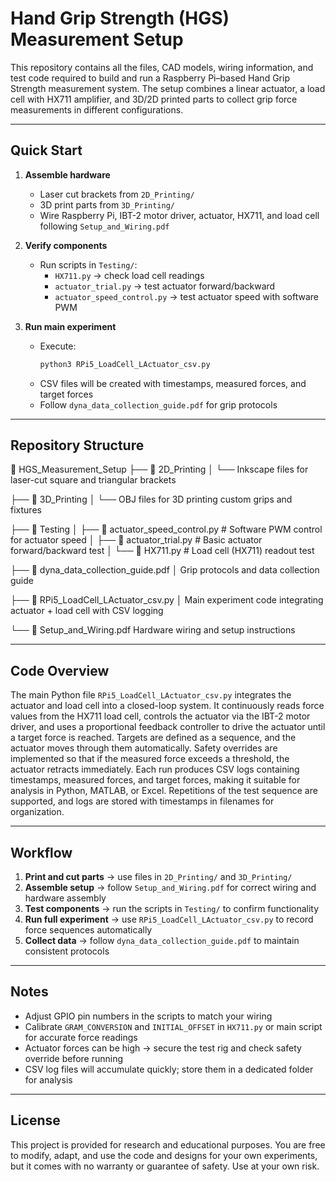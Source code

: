 # Hand Grip Strength (HGS) Measurement Setup

This repository contains all the files, CAD models, wiring information, and test code required to build and run a Raspberry Pi–based Hand Grip Strength measurement system. The setup combines a linear actuator, a load cell with HX711 amplifier, and 3D/2D printed parts to collect grip force measurements in different configurations.

---

## Quick Start

1. **Assemble hardware**
   - Laser cut brackets from `2D_Printing/`
   - 3D print parts from `3D_Printing/`
   - Wire Raspberry Pi, IBT-2 motor driver, actuator, HX711, and load cell following `Setup_and_Wiring.pdf`

2. **Verify components**
   - Run scripts in `Testing/`:
     - `HX711.py` → check load cell readings
     - `actuator_trial.py` → test actuator forward/backward
     - `actuator_speed_control.py` → test actuator speed with software PWM

3. **Run main experiment**
   - Execute:
     ```bash
     python3 RPi5_LoadCell_LActuator_csv.py
     ```
   - CSV files will be created with timestamps, measured forces, and target forces
   - Follow `dyna_data_collection_guide.pdf` for grip protocols

---

## Repository Structure

📂 HGS_Measurement_Setup 
├── 📂 2D_Printing 
│   └── Inkscape files for laser-cut square and triangular brackets 

├── 📂 3D_Printing 
│   └── OBJ files for 3D printing custom grips and fixtures 

├── 📂 Testing 
│   ├── 📄 actuator_speed_control.py   # Software PWM control for actuator speed 
│   ├── 📄 actuator_trial.py           # Basic actuator forward/backward test 
│   └── 📄 HX711.py                    # Load cell (HX711) readout test 

├── 📄 dyna_data_collection_guide.pdf 
│   Grip protocols and data collection guide 

├── 📄 RPi5_LoadCell_LActuator_csv.py 
│   Main experiment code integrating actuator + load cell with CSV logging 

└── 📄 Setup_and_Wiring.pdf 
    Hardware wiring and setup instructions 



---

## Code Overview

The main Python file `RPi5_LoadCell_LActuator_csv.py` integrates the actuator and load cell into a closed-loop system. It continuously reads force values from the HX711 load cell, controls the actuator via the IBT-2 motor driver, and uses a proportional feedback controller to drive the actuator until a target force is reached. Targets are defined as a sequence, and the actuator moves through them automatically. Safety overrides are implemented so that if the measured force exceeds a threshold, the actuator retracts immediately. Each run produces CSV logs containing timestamps, measured forces, and target forces, making it suitable for analysis in Python, MATLAB, or Excel. Repetitions of the test sequence are supported, and logs are stored with timestamps in filenames for organization.

---

## Workflow

1. **Print and cut parts** → use files in `2D_Printing/` and `3D_Printing/` 
2. **Assemble setup** → follow `Setup_and_Wiring.pdf` for correct wiring and hardware assembly 
3. **Test components** → run the scripts in `Testing/` to confirm functionality 
4. **Run full experiment** → use `RPi5_LoadCell_LActuator_csv.py` to record force sequences automatically 
5. **Collect data** → follow `dyna_data_collection_guide.pdf` to maintain consistent protocols 

---

## Notes

- Adjust GPIO pin numbers in the scripts to match your wiring 
- Calibrate `GRAM_CONVERSION` and `INITIAL_OFFSET` in `HX711.py` or main script for accurate force readings 
- Actuator forces can be high → secure the test rig and check safety override before running 
- CSV log files will accumulate quickly; store them in a dedicated folder for analysis 

---

## License

This project is provided for research and educational purposes. You are free to modify, adapt, and use the code and designs for your own experiments, but it comes with no warranty or guarantee of safety. Use at your own risk.

